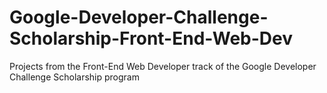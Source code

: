 # Google-Developer-Challenge-Scholarship-Front-End-Web-Dev
Projects from the Front-End Web Developer track of the Google Developer Challenge Scholarship program
